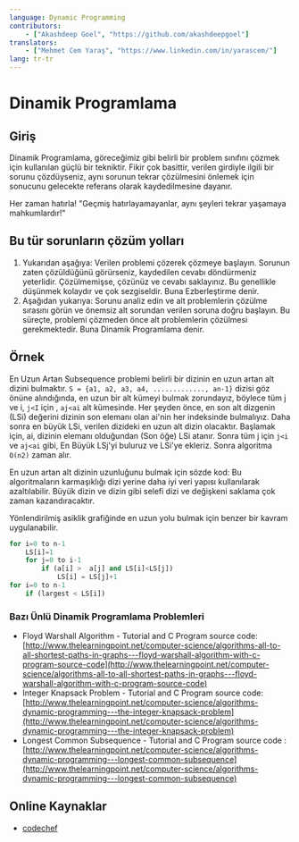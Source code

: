 ```yaml
---
language: Dynamic Programming
contributors:
    - ["Akashdeep Goel", "https://github.com/akashdeepgoel"]
translators:
    - ["Mehmet Cem Yaraş", "https://www.linkedin.com/in/yarascem/"]
lang: tr-tr
---
```


# Dinamik Programlama

## Giriş

Dinamik Programlama, göreceğimiz gibi belirli bir problem sınıfını çözmek için kullanılan güçlü bir tekniktir. Fikir çok basittir, verilen girdiyle ilgili bir sorunu çözdüyseniz, aynı sorunun tekrar çözülmesini önlemek için sonucunu gelecekte referans olarak kaydedilmesine dayanır.

Her zaman hatırla! "Geçmiş hatırlayamayanlar, aynı şeyleri tekrar yaşamaya mahkumlardır!"

## Bu tür sorunların çözüm yolları

1. Yukarıdan aşağıya: Verilen problemi çözerek çözmeye başlayın. Sorunun zaten çözüldüğünü görürseniz, kaydedilen cevabı döndürmeniz yeterlidir. Çözülmemişse, çözünüz ve cevabı saklayınız. Bu genellikle düşünmek kolaydır ve çok sezgiseldir. Buna Ezberleştirme denir.
2. Aşağıdan yukarıya: Sorunu analiz edin ve alt problemlerin çözülme sırasını görün ve önemsiz alt sorundan verilen soruna doğru başlayın. Bu süreçte, problemi çözmeden önce alt problemlerin çözülmesi gerekmektedir. Buna Dinamik Programlama denir.

## Örnek

En Uzun Artan Subsequence problemi belirli bir dizinin en uzun artan alt dizini bulmaktır. `S = {a1, a2, a3, a4, ............., an-1}` dizisi göz önüne alındığında, en uzun bir alt kümeyi bulmak zorundayız, böylece tüm j ve i, `j<I` için , `aj<ai` alt kümesinde. Her şeyden önce, en son alt dizgenin (LSi) değerini dizinin son elemanı olan ai'nin her indeksinde bulmalıyız. Daha sonra en büyük LSi, verilen dizideki en uzun alt dizin olacaktır. Başlamak için, ai, dizinin elemanı olduğundan (Son öğe) LSi atanır. Sonra tüm j için `j<i` ve `aj<ai` gibi, En Büyük LSj'yi buluruz ve LSi'ye ekleriz. Sonra algoritma `O(n2)` zaman alır.

En uzun artan alt dizinin uzunluğunu bulmak için sözde kod:
Bu algoritmaların karmaşıklığı dizi yerine daha iyi veri yapısı kullanılarak azaltılabilir. Büyük dizin ve dizin gibi selefi dizi ve değişkeni saklama çok zaman kazandıracaktır.

Yönlendirilmiş asiklik grafiğinde en uzun yolu bulmak için benzer bir kavram uygulanabilir.

```python
for i=0 to n-1
    LS[i]=1
    for j=0 to i-1
        if (a[i] >  a[j] and LS[i]<LS[j])
            LS[i] = LS[j]+1
for i=0 to n-1
    if (largest < LS[i])
```

### Bazı Ünlü Dinamik Programlama Problemleri

- Floyd Warshall Algorithm - Tutorial and C Program source code: [http://www.thelearningpoint.net/computer-science/algorithms-all-to-all-shortest-paths-in-graphs---floyd-warshall-algorithm-with-c-program-source-code](http://www.thelearningpoint.net/computer-science/algorithms-all-to-all-shortest-paths-in-graphs---floyd-warshall-algorithm-with-c-program-source-code)
- Integer Knapsack Problem - Tutorial and C Program source code: [http://www.thelearningpoint.net/computer-science/algorithms-dynamic-programming---the-integer-knapsack-problem](http://www.thelearningpoint.net/computer-science/algorithms-dynamic-programming---the-integer-knapsack-problem)
- Longest Common Subsequence - Tutorial and C Program source code : [http://www.thelearningpoint.net/computer-science/algorithms-dynamic-programming---longest-common-subsequence](http://www.thelearningpoint.net/computer-science/algorithms-dynamic-programming---longest-common-subsequence)

## Online Kaynaklar

- [codechef](https://www.codechef.com/wiki/tutorial-dynamic-programming)
